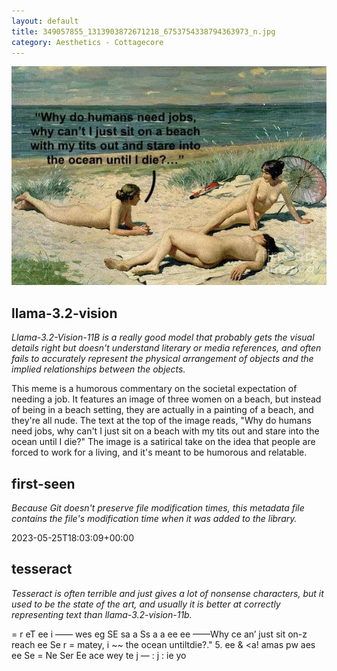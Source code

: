 ```yaml
---
layout: default
title: 349057855_1313903872671218_6753754338794363973_n.jpg
category: Aesthetics - Cottagecore
---
```


<div markdown="0"><a href="349057855_1313903872671218_6753754338794363973_n.jpg"><img class="photo" src="349057855_1313903872671218_6753754338794363973_n.jpg" /></a>

<h2>llama-3.2-vision</h2>
<p><i>Llama-3.2-Vision-11B is a really good model that probably gets the visual details right but doesn't understand literary or media references, and often fails to accurately represent the physical arrangement of objects and the implied relationships between the objects.</i></p>
<p>This meme is a humorous commentary on the societal expectation of needing a job. It features an image of three women on a beach, but instead of being in a beach setting, they are actually in a painting of a beach, and they&#x27;re all nude. The text at the top of the image reads, &quot;Why do humans need jobs, why can&#x27;t I just sit on a beach with my tits out and stare into the ocean until I die?&quot; The image is a satirical take on the idea that people are forced to work for a living, and it&#x27;s meant to be humorous and relatable.</p>

<h2>first-seen</h2>
<p><i>Because Git doesn't preserve file modification times, this metadata file contains the file's modification time when it was added to the library.</i></p>
<p>2023-05-25T18:03:09+00:00</p>

<h2>tesseract</h2>
<p><i>Tesseract is often terrible and just gives a lot of nonsense characters, but it used to be the state of the art, and usually it is better at correctly representing text than llama-3.2-vision-11b.</i></p>
<p>= r eT ee i —— wes eg SE sa a Ss a a ee ee ——Why ce an’ just sit on-z reach ee Se r = matey, i ~~ the ocean untiltdie?.&quot; 5. ee &amp; &lt;a! amas pw aes ee Se = Ne Ser Ee ace wey te j — : j : ie yo</p>

</div>

